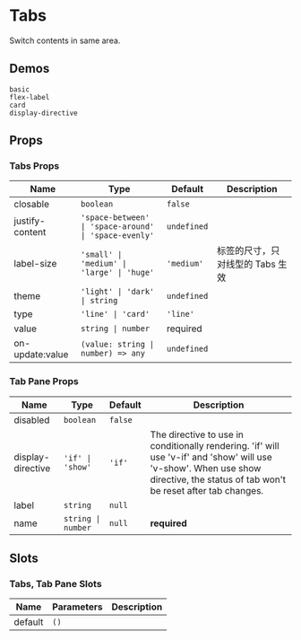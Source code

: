 # Tabs
Switch contents in same area.
## Demos
```demo
basic
flex-label
card
display-directive
```

## Props
### Tabs Props
|Name|Type|Default|Description|
|-|-|-|-|
|closable|`boolean`|`false`||
|justify-content|`'space-between' \| 'space-around' \| 'space-evenly'`|`undefined`||
|label-size|`'small' \| 'medium' \| 'large' \| 'huge'`|`'medium'`|标签的尺寸，只对线型的 Tabs 生效|
|theme|`'light' \| 'dark' \| string`|`undefined`||
|type|`'line' \| 'card'`|`'line'`||
|value|`string \| number`|required||
|on-update:value|`(value: string \| number) => any`|`undefined`||

### Tab Pane Props
|Name|Type|Default|Description|
|-|-|-|-|
|disabled|`boolean`|`false`||
|display-directive|`'if' \| 'show'`|`'if'`|The directive to use in conditionally rendering. 'if' will use 'v-if' and 'show' will use 'v-show'. When use show directive, the status of tab won't be reset after tab changes.|
|label|`string`|`null`||
|name|`string \| number`|`null`|**required**|

## Slots
### Tabs, Tab Pane Slots
|Name|Parameters|Description|
|-|-|-|
|default|`()`||
